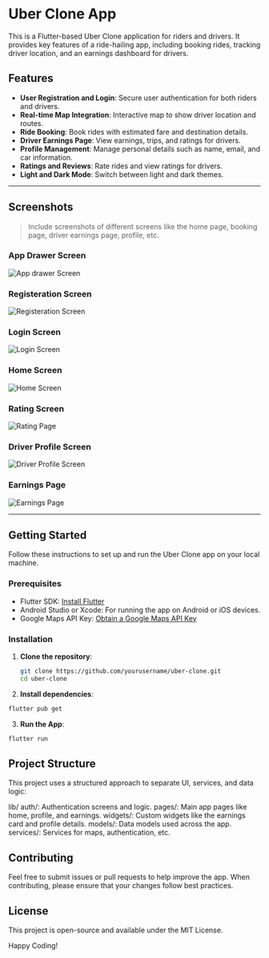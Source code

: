 # Uber Clone App

This is a Flutter-based Uber Clone application for riders and drivers. It provides key features of a ride-hailing app, including booking rides, tracking driver location, and an earnings dashboard for drivers.

## Features

- **User Registration and Login**: Secure user authentication for both riders and drivers.
- **Real-time Map Integration**: Interactive map to show driver location and routes.
- **Ride Booking**: Book rides with estimated fare and destination details.
- **Driver Earnings Page**: View earnings, trips, and ratings for drivers.
- **Profile Management**: Manage personal details such as name, email, and car information.
- **Ratings and Reviews**: Rate rides and view ratings for drivers.
- **Light and Dark Mode**: Switch between light and dark themes.

---

## Screenshots

> Include screenshots of different screens like the home page, booking page, driver earnings page, profile, etc.

### App Drawer Screen
![App drawer Screen](/screenshots/appdrawer.png) <!-- Replace # with the path to the image in your repo -->

### Registeration Screen
![Registeration Screen](/screenshots/registerationpage.png) <!-- Replace # with the path to the image in your repo -->

### Login Screen
![Login Screen](/screenshots/loginpage.png) <!-- Replace # with the path to the image in your repo -->

### Home Screen
![Home Screen](/screenshots/hometabpage.png) <!-- Replace # with the path to the image in your repo -->

### Rating Screen
![Rating Page](/screenshots/ratingstabpage.png)

### Driver Profile Screen
![Driver Profile Screen](/screenshots/profiletabpage.png)

### Earnings Page
![Earnings Page](/screenshots/earningstabpage.png)


---

## Getting Started

Follow these instructions to set up and run the Uber Clone app on your local machine.

### Prerequisites

- Flutter SDK: [Install Flutter](https://flutter.dev/docs/get-started/install)
- Android Studio or Xcode: For running the app on Android or iOS devices.
- Google Maps API Key: [Obtain a Google Maps API Key](https://developers.google.com/maps/gmp-get-started)

### Installation

1. **Clone the repository**:

   ```bash
   git clone https://github.com/yourusername/uber-clone.git
   cd uber-clone

2. **Install dependencies**:
  ```bash
  flutter pub get  
  ```

3. **Run the App**:
  ```bash
flutter run
  ```


## Project Structure
This project uses a structured approach to separate UI, services, and data logic:

lib/
  auth/: Authentication screens and logic.
  pages/: Main app pages like home, profile, and earnings.
  widgets/: Custom widgets like the earnings card and profile details.
  models/: Data models used across the app.
  services/: Services for maps, authentication, etc.

## Contributing
Feel free to submit issues or pull requests to help improve the app. When contributing, please ensure that your changes follow best practices.

## License
This project is open-source and available under the MIT License.


Happy Coding!
